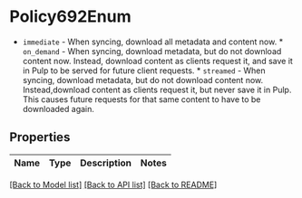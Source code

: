 # Policy692Enum

* `immediate` - When syncing, download all metadata and content now. * `on_demand` - When syncing, download metadata, but do not download content now. Instead, download content as clients request it, and save it in Pulp to be served for future client requests. * `streamed` - When syncing, download metadata, but do not download content now. Instead,download content as clients request it, but never save it in Pulp. This causes future requests for that same content to have to be downloaded again.
## Properties
Name | Type | Description | Notes
------------ | ------------- | ------------- | -------------

[[Back to Model list]](../README.md#documentation-for-models) [[Back to API list]](../README.md#documentation-for-api-endpoints) [[Back to README]](../README.md)


